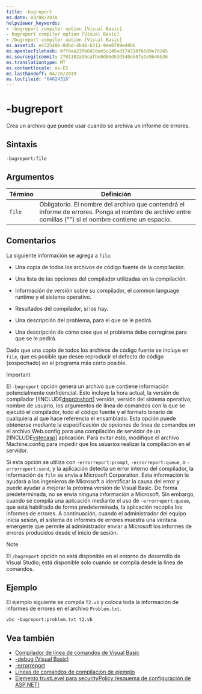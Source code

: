 ```yaml
---
title: -bugreport
ms.date: 03/08/2018
helpviewer_keywords:
- -bugreport compiler option [Visual Basic]
- bugreport compiler option [Visual Basic]
- /bugreport compiler option [Visual Basic]
ms.assetid: e4325406-8dbd-4b48-b311-9ee0799e48bb
ms.openlocfilehash: 6ff9aa23fb6d7dee5c245ed174318f6589e7d245
ms.sourcegitcommit: 2701302a99cafbe0d86d53d540eb0fa7e9b46b36
ms.translationtype: MT
ms.contentlocale: es-ES
ms.lasthandoff: 04/28/2019
ms.locfileid: "64624316"
---
```

# <a name="-bugreport"></a>-bugreport
Crea un archivo que puede usar cuando se archiva un informe de errores.  
  
## <a name="syntax"></a>Sintaxis  
  
```  
-bugreport:file  
```  
  
## <a name="arguments"></a>Argumentos  
  
|Término|Definición|  
|---|---|  
|`file`|Obligatorio. El nombre del archivo que contendrá el informe de errores. Ponga el nombre de archivo entre comillas ("") si el nombre contiene un espacio.|  
  
## <a name="remarks"></a>Comentarios  
 La siguiente información se agrega a `file`:  
  
- Una copia de todos los archivos de código fuente de la compilación.  
  
- Una lista de las opciones del compilador utilizadas en la compilación.  
  
- Información de versión sobre su compilador, el common language runtime y el sistema operativo.  
  
- Resultados del compilador, si los hay.  
  
- Una descripción del problema, para el que se le pedirá.  
  
- Una descripción de cómo cree que el problema debe corregirse para que se le pedirá.  
  
 Dado que una copia de todos los archivos de código fuente se incluye en `file`, que es posible que desee reproducir el defecto de código (sospechado) en el programa más corto posible.  
  
> [!IMPORTANT]
>  El `-bugreport` opción genera un archivo que contiene información potencialmente confidencial. Esto incluye la hora actual, la versión de compilador [!INCLUDE[dnprdnshort](~/includes/dnprdnshort-md.md)] versión, versión del sistema operativo, nombre de usuario, los argumentos de línea de comandos con la que se ejecutó el compilador, todo el código fuente y el formato binario de cualquiera al que hace referencia el ensamblado. Esta opción puede obtenerse mediante la especificación de opciones de línea de comandos en el archivo Web.config para una compilación de servidor de un [!INCLUDE[vstecasp](~/includes/vstecasp-md.md)] aplicación. Para evitar esto, modifique el archivo Machine.config para impedir que los usuarios realizar la compilación en el servidor.  
  
 Si esta opción se utiliza con `-errorreport:prompt`, `-errorreport:queue`, o `-errorreport:send`, y la aplicación detecta un error interno del compilador, la información de `file` se envía a Microsoft Corporation. Esta información le ayudará a los ingenieros de Microsoft a identificar la causa del error y puede ayudar a mejorar la próxima versión de Visual Basic. De forma predeterminada, no se envía ninguna información a Microsoft. Sin embargo, cuando se compila una aplicación mediante el uso de `-errorreport:queue`, que está habilitado de forma predeterminada, la aplicación recopila los informes de errores. A continuación, cuando el administrador del equipo inicia sesión, el sistema de informes de errores muestra una ventana emergente que permite al administrador enviar a Microsoft los informes de errores producidos desde el inicio de sesión.  
  
> [!NOTE]
>  El `/bugreport` opción no está disponible en el entorno de desarrollo de Visual Studio; está disponible solo cuando se compila desde la línea de comandos.  
  
## <a name="example"></a>Ejemplo  
 El ejemplo siguiente se compila `T2.vb` y coloca toda la información de informes de errores en el archivo `Problem.txt`.  
  
```  
vbc -bugreport:problem.txt t2.vb  
```  
  
## <a name="see-also"></a>Vea también

- [Compilador de línea de comandos de Visual Basic](../../../visual-basic/reference/command-line-compiler/index.md)
- [-debug (Visual Basic)](../../../visual-basic/reference/command-line-compiler/debug.md)
- [-errorreport](../../../visual-basic/reference/command-line-compiler/errorreport.md)
- [Líneas de comandos de compilación de ejemplo](../../../visual-basic/reference/command-line-compiler/sample-compilation-command-lines.md)
- [Elemento trustLevel para securityPolicy (esquema de configuración de ASP.NET)](https://docs.microsoft.com/previous-versions/dotnet/netframework-4.0/as399f0x(v=vs.100))
